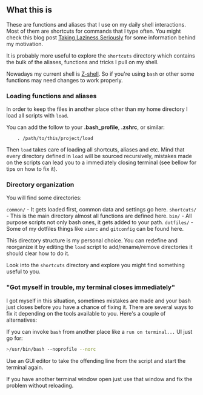 ## What this is

These are functions and aliases that I use on my daily shell interactions. Most
of them are shortcuts for commands that I type often. You might check this blog
post [Taking Laziness Seriously](http://marcovaltas.com/2011/03/28/taking-laziness-seriously.html)
for some information behind my motivation.

It is probably more useful to explore the `shortcuts` directory which contains
the bulk of the aliases, functions and tricks I pull on my shell.

Nowadays my current shell is [Z-shell](https://en.wikipedia.org/wiki/Z_shell). So if
you're using `bash` or other some functions may need changes to work properly.

### Loading functions and aliases

In order to keep the files in another place other than my home directory I load
all scripts with `load`.

You can add the follow to your __.bash_profile__, __.zshrc__, or similar:

		. /path/to/this/project/load

Then `load` takes care of loading all shortcuts, aliases and etc. Mind that
every directory defined in `load` will be sourced recursively, mistakes made on
the scripts can lead you to a immediately closing terminal (see bellow for tips
on how to fix it).

### Directory organization

You will find some directories:

`common/` - It gets loaded first, common data and settings go here.
`shortcuts/` - This is the main directory almost all functions are defined here.
`bin/` - All purpose scripts not only bash ones, it gets added to your path.
`dotfiles/` - Some of my dotfiles things like `vimrc` and `gitconfig` can be found here.

This directory structure is my personal choice. You can redefine and reorganize
it by editing the `load` script to add/rename/remove directories it should
clear how to do it.

Look into the `shortcuts` directory and explore you might find something useful
to you.

### "Got myself in trouble, my terminal closes immediately"

I got myself in this situation, sometimes mistakes are made and your bash just
closes before you have a chance of fixing it. There are several ways to fix it
depending on the tools available to you. Here's a couple of alternatives:

If you can invoke `bash` from another place like a `run on terminal...` UI just
go for:

```bash
>/usr/bin/bash --noprofile --norc
```

Use an GUI editor to take the offending line from the script and start the
terminal again.

If you have another terminal window open just use that window and fix the
problem without reloading.
